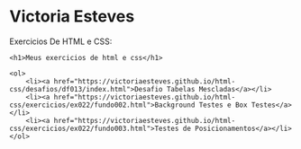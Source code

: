 # Victoria Esteves

Exercicios De HTML e CSS:

    <h1>Meus exercicios de html e css</h1>
    
    <ol>
        <li><a href="https://victoriaesteves.github.io/html-css/desafios/df013/index.html">Desafio Tabelas Mescladas</a></li>
        <li><a href="https://victoriaesteves.github.io/html-css/exercicios/ex022/fundo002.html">Background Testes e Box Testes</a></li>
        <li><a href="https://victoriaesteves.github.io/html-css/exercicios/ex022/fundo003.html">Testes de Posicionamentos</a></li>
    </ol>
